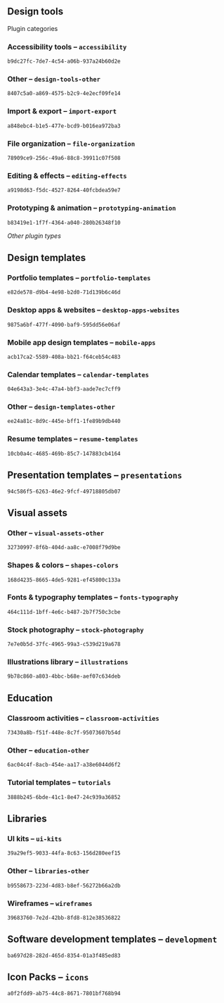 ## Design tools

Plugin categories

### Accessibility tools – `accessibility`

`b9dc27fc-7de7-4c54-a06b-937a24b60d2e`

### Other – `design-tools-other`

`8407c5a0-a869-4575-b2c9-4e2ecf09fe14`

### Import & export – `import-export`

`a848ebc4-b1e5-477e-bcd9-b016ea972ba3`

### File organization – `file-organization`

`78909ce9-256c-49a6-88c8-39911c07f508`

### Editing & effects – `editing-effects`

`a9198d63-f5dc-4527-8264-40fcbdea59e7`

### Prototyping & animation – `prototyping-animation`

`b83419e1-1f7f-4364-a040-280b26348f10`

*Other plugin types*

## Design templates

### Portfolio templates – `portfolio-templates`

`e82de578-d9b4-4e98-b2d0-71d139b6c46d`

### Desktop apps & websites – `desktop-apps-websites`

`9875a6bf-477f-4090-baf9-595dd56e06af`

### Mobile app design templates – `mobile-apps`

`acb17ca2-5589-408a-bb21-f64ceb54c483`

### Calendar templates – `calendar-templates`

`04e643a3-3e4c-47a4-bbf3-aade7ec7cff9`

### Other – `design-templates-other`

`ee24a81c-8d9c-445e-bff1-1fe89b9db440`

### Resume templates – `resume-templates`

`10cb0a4c-4685-469b-85c7-147883cb4164`

## Presentation templates – `presentations`

`94c586f5-6263-46e2-9fcf-49718805db07`

## Visual assets

### Other – `visual-assets-other`

`32730997-8f6b-404d-aa8c-e7008f79d9be`

### Shapes & colors – `shapes-colors`

`168d4235-8665-4de5-9281-ef45800c133a`

### Fonts & typography templates – `fonts-typography`

`464c111d-1bff-4e6c-b487-2b7f750c3cbe`

### Stock photography – `stock-photography`

`7e7e0b5d-37fc-4965-99a3-c539d219a678`

### Illustrations library – `illustrations`

`9b78c860-a803-4bbc-b68e-aef07c634deb`

## Education

### Classroom activities – `classroom-activities`

`73430a8b-f51f-448e-8c7f-95073607b54d`

### Other – `education-other`

`6ac04c4f-8acb-454e-aa17-a38e6044d6f2`

### Tutorial templates – `tutorials`

`3888b245-6bde-41c1-8e47-24c939a36852`

## Libraries

### UI kits – `ui-kits`

`39a29ef5-9033-44fa-8c63-156d280eef15`

### Other – `libraries-other`

`b9558673-223d-4d83-b8ef-56272b66a2db`

### Wireframes – `wireframes`

`39683760-7e2d-42bb-8fd8-812e38536822`

## Software development templates – `development`

`ba697d28-282d-465d-8354-01a3f485ed83`

## Icon Packs – `icons`

`a0f2fdd9-ab75-44c8-8671-7801bf768b94`
